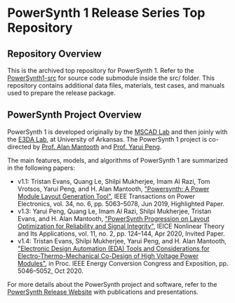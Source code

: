 # PowerSynth 1 Release Series Top Repository
## Repository Overview
This is the archived top repository for PowerSynth 1. Refer to the [PowerSynth1-src](https://github.com/e3da/PowerSynth1-src) for source code submodule inside the src/ folder. 
This repository contains additional data files, materials, test cases, and manuals used to prepare the release package. 
## PowerSynth Project Overview
PowerSynth 1 is developed originally by the [MSCAD Lab](https://mscad.uark.edu/) and then joinly with the [E3DA Lab](https://e3da.csce.uark.edu/), at University of Arkansas. The PowerSynth 1 project is co-directed by [Prof. Alan Mantooth](https://engineering.uark.edu/directory/index/uid/mantooth/name/Alan+Mantooth/) and [Prof. Yarui Peng](https://engineering.uark.edu/directory/index/uid/yrpeng/name/Yarui+Peng/). 

The main features, models, and algorithms of PowerSynth 1 are summarized in the following papers:

* v1.1: Tristan Evans, Quang Le, Shilpi Mukherjee, Imam Al Razi, Tom Vrotsos, Yarui Peng, and H. Alan Mantooth, ["Powersynth: A Power Module Layout Generation Tool"](https://doi.org/10.1109/TPEL.2018.2870346), IEEE Transactions on Power Electronics, vol. 34, no. 6, pp. 5063–5078, Jun 2019, Highlighted Paper.
* v1.3: Yarui Peng, Quang Le, Imam Al Razi, Shilpi Mukherjee, Tristan Evans, and H. Alan Mantooth, ["PowerSynth Progression on Layout Optimization for Reliability and Signal Integrity"](https://doi.org/10.1587/nolta.11.124), IEICE Nonlinear Theory and Its Applications, vol. 11, no. 2, pp. 124–144, Apr 2020, Invited Paper.
* v1.4: Tristan Evans, Shilpi Mukherjee, Yarui Peng, and H. Alan Mantooth, ["Electronic Design Automation (EDA) Tools and Considerations for Electro-Thermo-Mechanical Co-Design of High Voltage Power Modules"](https://doi.org/10.1109/ECCE44975.2020.9235818), in Proc. IEEE Energy Conversion Congress and Exposition, pp. 5046–5052, Oct 2020. 

For more details about the PowerSynth project and software, refer to the [PowerSynth Release Website](https://e3da.csce.uark.edu/release/PowerSynth/) with publications and presentations.
